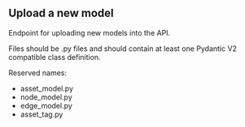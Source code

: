 ## Upload a new model

Endpoint for uploading new models into the API.

Files should be .py files and should contain at least one Pydantic V2 compatible class definition.

Reserved names:

- asset_model.py
- node_model.py
- edge_model.py
- asset_tag.py
